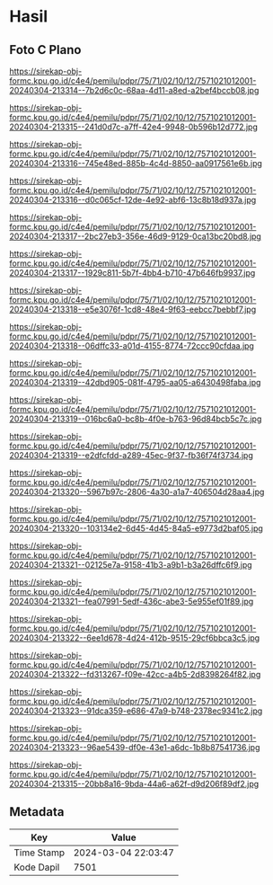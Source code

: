 # Hasil

## Foto C Plano

https://sirekap-obj-formc.kpu.go.id/c4e4/pemilu/pdpr/75/71/02/10/12/7571021012001-20240304-213314--7b2d6c0c-68aa-4d11-a8ed-a2bef4bccb08.jpg

https://sirekap-obj-formc.kpu.go.id/c4e4/pemilu/pdpr/75/71/02/10/12/7571021012001-20240304-213315--241d0d7c-a7ff-42e4-9948-0b596b12d772.jpg

https://sirekap-obj-formc.kpu.go.id/c4e4/pemilu/pdpr/75/71/02/10/12/7571021012001-20240304-213316--745e48ed-885b-4c4d-8850-aa0917561e6b.jpg

https://sirekap-obj-formc.kpu.go.id/c4e4/pemilu/pdpr/75/71/02/10/12/7571021012001-20240304-213316--d0c065cf-12de-4e92-abf6-13c8b18d937a.jpg

https://sirekap-obj-formc.kpu.go.id/c4e4/pemilu/pdpr/75/71/02/10/12/7571021012001-20240304-213317--2bc27eb3-356e-46d9-9129-0ca13bc20bd8.jpg

https://sirekap-obj-formc.kpu.go.id/c4e4/pemilu/pdpr/75/71/02/10/12/7571021012001-20240304-213317--1929c811-5b7f-4bb4-b710-47b646fb9937.jpg

https://sirekap-obj-formc.kpu.go.id/c4e4/pemilu/pdpr/75/71/02/10/12/7571021012001-20240304-213318--e5e3076f-1cd8-48e4-9f63-eebcc7bebbf7.jpg

https://sirekap-obj-formc.kpu.go.id/c4e4/pemilu/pdpr/75/71/02/10/12/7571021012001-20240304-213318--06dffc33-a01d-4155-8774-72ccc90cfdaa.jpg

https://sirekap-obj-formc.kpu.go.id/c4e4/pemilu/pdpr/75/71/02/10/12/7571021012001-20240304-213319--42dbd905-081f-4795-aa05-a6430498faba.jpg

https://sirekap-obj-formc.kpu.go.id/c4e4/pemilu/pdpr/75/71/02/10/12/7571021012001-20240304-213319--016bc6a0-bc8b-4f0e-b763-96d84bcb5c7c.jpg

https://sirekap-obj-formc.kpu.go.id/c4e4/pemilu/pdpr/75/71/02/10/12/7571021012001-20240304-213319--e2dfcfdd-a289-45ec-9f37-fb36f74f3734.jpg

https://sirekap-obj-formc.kpu.go.id/c4e4/pemilu/pdpr/75/71/02/10/12/7571021012001-20240304-213320--5967b97c-2806-4a30-a1a7-406504d28aa4.jpg

https://sirekap-obj-formc.kpu.go.id/c4e4/pemilu/pdpr/75/71/02/10/12/7571021012001-20240304-213320--103134e2-6d45-4d45-84a5-e9773d2baf05.jpg

https://sirekap-obj-formc.kpu.go.id/c4e4/pemilu/pdpr/75/71/02/10/12/7571021012001-20240304-213321--02125e7a-9158-41b3-a9b1-b3a26dffc6f9.jpg

https://sirekap-obj-formc.kpu.go.id/c4e4/pemilu/pdpr/75/71/02/10/12/7571021012001-20240304-213321--fea07991-5edf-436c-abe3-5e955ef01f89.jpg

https://sirekap-obj-formc.kpu.go.id/c4e4/pemilu/pdpr/75/71/02/10/12/7571021012001-20240304-213322--6ee1d678-4d24-412b-9515-29cf6bbca3c5.jpg

https://sirekap-obj-formc.kpu.go.id/c4e4/pemilu/pdpr/75/71/02/10/12/7571021012001-20240304-213322--fd313267-f09e-42cc-a4b5-2d8398264f82.jpg

https://sirekap-obj-formc.kpu.go.id/c4e4/pemilu/pdpr/75/71/02/10/12/7571021012001-20240304-213323--91dca359-e686-47a9-b748-2378ec9341c2.jpg

https://sirekap-obj-formc.kpu.go.id/c4e4/pemilu/pdpr/75/71/02/10/12/7571021012001-20240304-213323--96ae5439-df0e-43e1-a6dc-1b8b87541736.jpg

https://sirekap-obj-formc.kpu.go.id/c4e4/pemilu/pdpr/75/71/02/10/12/7571021012001-20240304-213315--20bb8a16-9bda-44a6-a62f-d9d206f89df2.jpg


## Metadata

| Key        | Value               |
| ---------- | ------------------- |
| Time Stamp | 2024-03-04 22:03:47 |
| Kode Dapil | 7501                |



